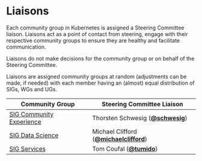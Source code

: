 <!---
This is an autogenerated file!

Please do not edit this file directly, but instead make changes to the
sigs.yaml file in the project root.

This file is part of https://github.com/open-services-group/community

To understand how this file is generated, see https://git.k8s.io/community/generator/README.md
--->

# Liaisons

Each community group in Kubernetes is assigned a Steering Committee
liaison. Liaisons act as a point of contact from steering, engage with
their respective community groups to ensure they are healthy and
facilitate communication.

Liaisons do not make decisions for the community group or on behalf of
the Steering Committee.

Liaisons are assigned community groups at random (adjustments can be
made, if needed) with each member having an (almost) equal distribution
of SIGs, WGs and UGs.

| Community Group            | Steering Committee Liaison |
| -------------------------- | -------------------------- |
| [SIG Community Experience](sig-community-experience/README.md) | Thorsten Schwesig (**[@schwesig](https://github.com/schwesig)**) |
| [SIG Data Science](sig-data-science/README.md) | Michael Clifford (**[@michaelclifford](https://github.com/michaelclifford)**) |
| [SIG Services](sig-services/README.md) | Tom Coufal (**[@tumido](https://github.com/tumido)**) |
<!-- BEGIN CUSTOM CONTENT -->

<!-- END CUSTOM CONTENT -->
